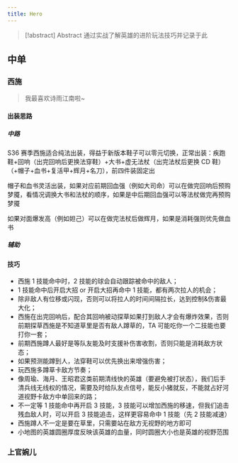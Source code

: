 ```yaml
---
title: Hero
---
```


> [!abstract] Abstract
> 通过实战了解英雄的进阶玩法技巧并记录于此

## 中单

### 西施

> 我最喜欢诗雨江南啦~
#### 出装思路

##### 中路

S36 赛季西施适合纯法出装，得益于新版本鞋子可以零元切换，正常出装：疾跑鞋+回响（出完回响后更换法穿鞋）+大书+虚无法杖（出完法杖后更换 CD 鞋）（+帽子+血书+复活甲+辉月+名刀），前四件装固定出

帽子和血书灵活出装，如果对应前期回血强（例如大司命）可以在做完回响后预购梦魇，看情况调换大书和法杖的顺序，如果是中后期回血强可以等法杖做完再预购梦魇

如果对面爆发高（例如妲己）可以在做完法杖后做辉月，如果是消耗强则优先做血书

##### 辅助



#### 技巧

- 西施 1 技能命中时，2 技能的球会自动跟踪被命中的敌人；
- 1 技能命中后开启大招  or 开启大招再命中 1 技能，都有两次拉人的机会；
- 除非敌人有位移或闪现，否则可以将拉人的时间间隔拉长，达到控制&伤害最大化；
- 西施在出完回响后，配合其回响被动探草如果打到敌人才会有爆炸效果，否则前期探草西施是不知道草里是否有敌人蹲草的，TA 可能吃你一个二技能也要打你一套；
- 前期西施蹲人最好是等队友能及时支援补伤害收割，否则只能是消耗敌方状态；
- 如果预测能蹲到人，法穿鞋可以优先换出来增强伤害；
- 玩西施多蹲草卡敌方节奏；
- 像周瑜、海月、王昭君这类前期清线快的英雄（要避免被打状态），我们后手清兵线无线权的情况，需要及时给队友点信号，能反小猪就反，不能就占好河道视野卡敌方中单回来的路；
- 不一定等 1 技能命中再开启 3 技能，3 技能可以增加西施的移速，但我们追击残血敌人时，可以开启 3 技能追击，这样更容易命中 1 技能（先 2 技能减速）
- 西施蹲人不一定是要在草里，只需要站在敌方无视野的地方即可
- 小地图的英雄圆圈厚度反映该英雄的血量，同时圆圈大小也是英雄的视野范围

### 上官婉儿